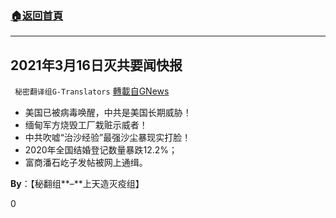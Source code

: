 ###  [:house:返回首頁](https://github.com/ourhimalayas/txt)
---

## 2021年3月16日灭共要闻快报
` 秘密翻译组G-Translators` [轉載自GNews](https://gnews.org/zh-hans/980342/)

- 美国已被病毒唤醒，中共是美国长期威胁！
- 缅甸军方烧毁工厂栽赃示威者！
- 中共吹嘘“治沙经验”最强沙尘暴现实打脸！
- 2020年全国结婚登记数量暴跌12.2%；
- 富商潘石屹子发帖被网上通缉。


**By**：【秘翻组**–**上天造灭疫组】

0
